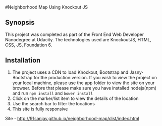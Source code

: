 #Neighborhood Map Using Knockout JS

## Synopsis
This project was completed as part of the Front End Web Developer Nanodegree at Udacity. The technologies used are KnockoutJS, HTML, CSS, JS, Foundation 6.

## Installation
1. The project uses a CDN to load Knockout, Bootstrap and Jasny-Bootstrap for the production version. If you wish to view the project on your local machine, please use the app folder
to view the site on your browser. Before that please make sure you have installed nodejs(npm) and run ```npm install``` and ```bower install```
3. Click on the marker/list item to view the details of the location
4. Use the search bar to filter the locations
5. This site is fully responsive

Site - http://91sanjay.github.io/neighborhood-map/dist/index.html
